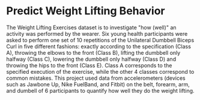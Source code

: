 # Predict Weight Lifting Behavior
The Weight Lifting Exercises dataset is to investigate "how (well)" an activity was performed by the wearer. Six young health participants were asked to perform one set of 10 repetitions of the Unilateral Dumbbell Biceps Curl in five different fashions: exactly according to the specification (Class A), throwing the elbows to the front (Class B), lifting the dumbbell only halfway (Class C), lowering the dumbbell only halfway (Class D) and throwing the hips to the front (Class E). Class A corresponds to the specified execution of the exercise, while the other 4 classes correspond to common mistakes. This project used data from accelerometers (devices such as Jawbone Up, Nike FuelBand, and Fitbit) on the belt, forearm, arm, and dumbell of 6 participants to quantify how well they do the weight lifting.

